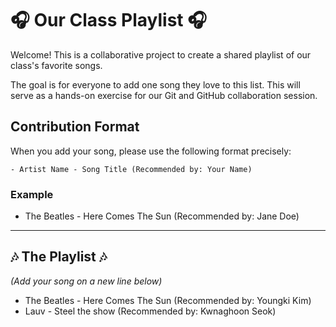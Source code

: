 # 🎧 Our Class Playlist 🎧

Welcome! This is a collaborative project to create a shared playlist of our class's favorite songs.

The goal is for everyone to add one song they love to this list. This will serve as a hands-on exercise for our Git and GitHub collaboration session.

## Contribution Format

When you add your song, please use the following format precisely:

`- Artist Name - Song Title (Recommended by: Your Name)`

### Example

- The Beatles - Here Comes The Sun (Recommended by: Jane Doe)
---

## 🎶 The Playlist 🎶

*(Add your song on a new line below)*
- The Beatles - Here Comes The Sun (Recommended by: Youngki Kim)
- Lauv - Steel the show (Recommended by: Kwnaghoon Seok)